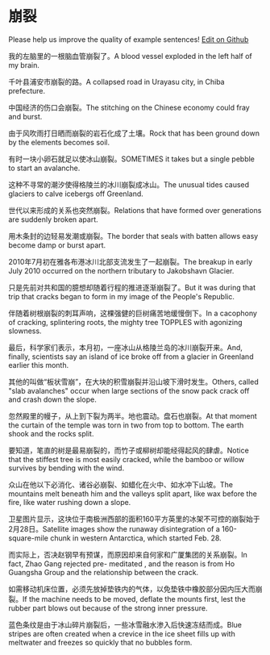 # 崩裂

Please help us improve the quality of example sentences! [Edit on Github](https://github.com/jiyushe/jiyu-example-sentence-source/blob/main/chinese/benglie.md)

<p><span class="chinese">我的左脑里的一根脑血管崩裂了。</span><span class="english">A blood vessel exploded in the left half of my brain.</span></p>

<p><span class="chinese">千叶县浦安市崩裂的路。</span><span class="english">A collapsed road in Urayasu city, in Chiba prefecture.</span></p>

<p><span class="chinese">中国经济的伤口会崩裂。</span><span class="english">The stitching on the Chinese economy could fray and burst.</span></p>

<p><span class="chinese">由于风吹雨打日晒而崩裂的岩石化成了土壤。</span><span class="english">Rock that has been ground down by the elements becomes soil.</span></p>

<p><span class="chinese">有时一块小卵石就足以使冰山崩裂。</span><span class="english">SOMETIMES it takes but a single pebble to start an avalanche.</span></p>

<p><span class="chinese">这种不寻常的潮汐使得格陵兰的冰川崩裂成冰山。</span><span class="english">The unusual tides caused glaciers to calve icebergs off Greenland.</span></p>

<p><span class="chinese">世代以来形成的关系也突然崩裂。</span><span class="english">Relations that have formed over generations are suddenly broken apart.</span></p>

<p><span class="chinese">用木条封的边轻易发潮或崩裂。</span><span class="english">The border that seals with batten allows easy become damp or burst apart.</span></p>

<p><span class="chinese">2010年7月初在雅各布港冰川北部支流发生了一起崩裂。</span><span class="english">The breakup in early July 2010 occurred on the northern tributary to Jakobshavn Glacier.</span></p>

<p><span class="chinese">只是先前对共和国的臆想却随着行程的推进逐渐崩裂了。</span><span class="english">But it was during that trip that cracks began to form in my image of the People's Republic.</span></p>

<p><span class="chinese">伴随着树根崩裂的刺耳声响，这棵强健的巨树痛苦地缓慢倒下。</span><span class="english">In a cacophony of cracking, splintering roots, the mighty tree TOPPLES with agonizing slowness.</span></p>

<p><span class="chinese">最后，科学家们表示，本月初，一座冰山从格陵兰岛的冰川崩裂开来。</span><span class="english">And, finally, scientists say an island of ice broke off from a glacier in Greenland earlier this month.</span></p>

<p><span class="chinese">其他的叫做“板状雪崩”，在大块的积雪崩裂并沿山坡下滑时发生。</span><span class="english">Others, called "slab avalanches" occur when large sections of the snow pack crack off and crash down the slope.</span></p>

<p><span class="chinese">忽然殿里的幔子，从上到下裂为两半。地也震动。盘石也崩裂。</span><span class="english">At that moment the curtain of the temple was torn in two from top to bottom. The earth shook and the rocks split.</span></p>

<p><span class="chinese">要知道，笔直的树是最易崩裂的，而竹子或柳树却能经得起风的肆虐。</span><span class="english">Notice that the stiffest tree is most easily cracked, while the bamboo or willow survives by bending with the wind.</span></p>

<p><span class="chinese">众山在他以下必消化、诸谷必崩裂、如蜡化在火中、如水冲下山坡。</span><span class="english">The mountains melt beneath him and the valleys split apart, like wax before the fire, like water rushing down a slope.</span></p>

<p><span class="chinese">卫星图片显示，这块位于南极洲西部的面积160平方英里的冰架不可控的崩裂始于2月28日。</span><span class="english">Satellite images show the runaway disintegration of a 160-square-mile chunk in western Antarctica, which started Feb. 28.</span></p>

<p><span class="chinese">而实际上，否决赵钢早有预谋，而原因却来自何家和广厦集团的关系崩裂。</span><span class="english">In fact, Zhao Gang rejected pre- meditated , and the reason is from Ho Guangsha Group and the relationship between the crack.</span></p>

<p><span class="chinese">如需移动机床位置，必须先放掉垫铁内的气体，以免垫铁中橡胶部分因内压大而崩裂。</span><span class="english">If the machine needs to be moved, deflate the mounts first, lest the rubber part blows out because of the strong inner pressure.</span></p>

<p><span class="chinese">蓝色条纹是由于冰山碎片崩裂后，一些冰雪融水渗入后快速冻结而成。</span><span class="english">Blue stripes are often created when a crevice in the ice sheet fills up with meltwater and freezes so quickly that no bubbles form.</span></p>

